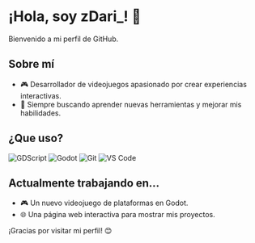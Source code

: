 # ¡Hola, soy zDari_! 👋

Bienvenido a mi perfil de GitHub.

## Sobre mí

- 🎮 Desarrollador de videojuegos apasionado por crear experiencias interactivas.
- 🚀 Siempre buscando aprender nuevas herramientas y mejorar mis habilidades.

## ¿Que uso?
![GDScript](https://img.shields.io/badge/-GDScript-478CBF?logo=godot-engine&logoColor=white)
  ![Godot](https://img.shields.io/badge/-Godot-478CBF?logo=godot-engine&logoColor=white)
  ![Git](https://img.shields.io/badge/-Git-F05032?logo=git&logoColor=white)
![VS Code](https://img.shields.io/badge/-VS%20Code-007ACC?logo=visualstudiocode&logoColor=white)
  
## Actualmente trabajando en...

- 🎮 Un nuevo videojuego de plataformas en Godot.
- 🌐 Una página web interactiva para mostrar mis proyectos.

¡Gracias por visitar mi perfil! 😊
